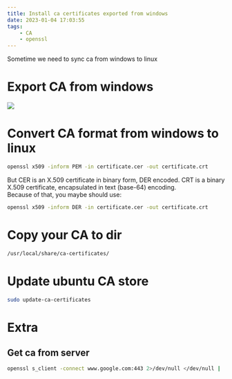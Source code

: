 ```yaml
---
title: Install ca certificates exported from windows
date: 2023-01-04 17:03:55
tags:
    - CA
    - openssl
---
```

Sometime we need to sync ca from windows to linux
# Export CA from windows
![](export.png)

# Convert CA format from windows to linux
```bash
openssl x509 -inform PEM -in certificate.cer -out certificate.crt
```

But CER is an X.509 certificate in binary form, DER encoded. CRT is a binary X.509 certificate, encapsulated in text (base-64) encoding.  
Because of that, you maybe should use:
```bash
openssl x509 -inform DER -in certificate.cer -out certificate.crt
```

# Copy your CA to dir
```bash
/usr/local/share/ca-certificates/
```

# Update ubuntu CA store
```bash
sudo update-ca-certificates
```

# Extra
## Get ca from server 

```bash
openssl s_client -connect www.google.com:443 2>/dev/null </dev/null |  sed -ne '/-BEGIN CERTIFICATE-/,/-END CERTIFICATE-/p'

```